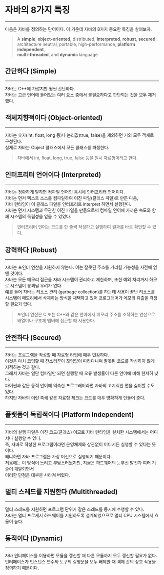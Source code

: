 # 자바의 8가지 특징

---

다음은 자바를 정의하는 단어이다. 이 가운데 자바의 8가지 중요한 특징을 살펴보자.
> A **simple**, **object-oriented**, distributed, **interpreted**, **robust**, **secured**,  
> architecture neutral, portable, high-performance, **platform independent**,  
> **multi-threaded**, and **dynamic** language

## 간단하다 (Simple)

---

자바는 C++에 가깝지만 훨씬 간단하다.  
자바는 고급 언어에 들어있는 여러 요소 중에서 불필요하다고 판단되는 것을 모두 제거했다.  


## 객체지향적이다 (Object-oriented)

---

자바는 숫자(int, float, long 등)나 논리값(true, false)을 제외하면 거의 모두 객체로 구성된다.  
실제로 자바는 Object 클래스에서 모든 클래스를 파생한다.

> 자바에서 int, float, long, true, false 등을 원시 자료형이라고 한다.


## 인터프리터 언어이다 (Interpreted)

---

자바는 정확하게 말하면 컴파일 언어인 동시에 인터프리터 언어이다.  
자바는 먼저 텍스트 소스를 컴파일하여 이진 파일(클래스 파일)로 만든 다음,  
자바 런타임이 이 클래스 파일을 인터프리트 interpret 하면서 실행한다.  
자바는 먼저 시스템과 무관한 이진 파일을 만듦으로써 컴파일 언어에 가까운 속도와 함께 시스템의 독립성을 얻을 수 있었다.

> 인터프리터 언어는 코드를 한 줄씩 작성하고 실행하여 결과를 바로 확인할 수 있다.


## 강력하다 (Robust)

---

자바는 포인터 연산을 지원하지 않는다. 이는 잘못된 주소를 가리킬 가능성을 사전에 없앤 것이다.  
자바는 모든 메모리 접근을 자바 시스템이 관리하고 제한하며, 또한 예외 처리까지 하므로 시스템이 붕괴될 우려가 없다.  
예를 들어 자바는 리소스 관리 (garbage collection)를 하는데 사용이 끝난 리소스를  
시스템이 메모리에서 삭제하는 방식을 채택하고 있어 프로그래머가 메모리 유출을 걱정할 필요가 없다.

> 포인터 연산은 C 또는 C++와 같은 언어에서 메모리 주소를 조작하는 연산으로  
> 배열이나 구조체 멤버에 접근할 때 사용한다.


## 안전하다 (Secured)

---

자바는 프로그램을 작성할 때 자료형 타입에 매우 민감하다.  
이것은 마치 코딩할 때 잔소리꾼이 끊임없이 따라다니며 잘못된 코드를 작성하지 않게 지적하는 것과 같다.  
그래서 자바는 일단 컴파일만 되면 실행할 때 오류 발생률이 다른 언어에 비해 현저히 낮다.  
파이썬과 같은 동적 언어에 익숙한 프로그래머라면 자바의 고지식한 면을 싫어할 수도 있다.  
하지만 자바의 이런 족쇄 같은 자료형 체크는 코드를 매우 명확하게 만들어 준다.


## 플랫폼이 독립적이다 (Platform Independent)

---

자바의 실행 파일은 이진 코드(클래스) 이므로 자바 런타임을 설치한 시스템에서는 어디서나 실행할 수 있다.  
즉, 자바로 작성한 프로그램이라면 운영체제와 상관없이 어디서든 실행할 수 있다는 뜻이다.  
왜냐하면 자바 프로그램은 가상 머신으로 실행되기 때문이다.  
처음에는 이 방식이 느리고 부담스러웠지만, 지금은 하드웨어의 눈부신 발전과 여러 기술이 개발되면서  
이러한 단점은 대부분 사라져 버렸다.


## 멀티 스레드를 지원한다 (Multithreaded)

---

멀티 스레드를 지원하면 프로그램 단위가 같은 스레드를 동시에 수행할 수 있다.  
자바는 멀티 프로세서 하드웨어를 지원하도록 설계되었으므로 멀티 CPU 시스템에서 효율이 높다.


## 동적이다 (Dynamic)

---

자바 인터페이스를 이용하면 모듈을 갱신할 때 다른 모듈까지 모두 갱신할 필요가 없다.  
인터페이스가 인스턴스 변수와 도구의 실행문을 모두 배제한 채 객체 간의 상호 작용을 정의하기 때문이다.